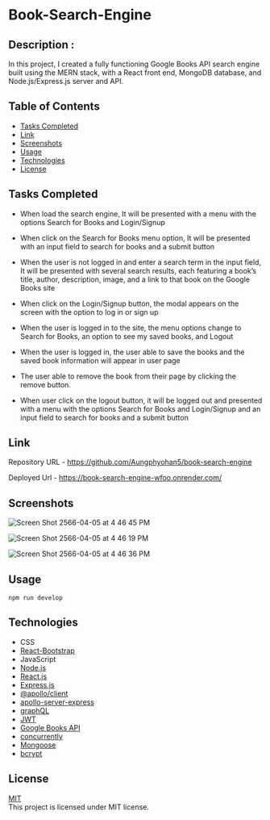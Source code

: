# Book-Search-Engine

## Description :
 
In this project, I created a fully functioning Google Books API search engine built using the MERN stack, with a React front end, MongoDB database, and Node.js/Express.js server and API.


## Table of Contents

- [Tasks Completed](#TaskCompleted)
- [Link](#Link)
- [Screenshots](#Screenshots)
- [Usage](#Usage)
- [Technologies](#technologies)
- [License](#license)




## Tasks Completed


- When load the search engine, It will be presented with a menu with the options Search for Books and Login/Signup 

- When click on the Search for Books menu option, It will be presented with an input field to search for books and a submit button

- When the user is not logged in and enter a search term in the input field, It will be presented with several search results, each featuring a book’s title, author, description, image, and a link to that book on the Google Books site

- When click on the Login/Signup button, the modal appears on the screen with the option to log in or sign up

- When the user is logged in to the site, the menu options change to Search for Books, an option to see my saved books, and Logout

- When the user is logged in, the user able to save the books and the saved book information will appear in user page

- The user able to remove the book from their page by clicking the remove button.

- When user click on the logout button, it will be logged out and presented with a menu with the options Search for Books and Login/Signup and an input field to search for books and a submit button



## Link


Repository URL  - https://github.com/Aungphyohan5/book-search-engine

Deployed Url  - https://book-search-engine-wfoo.onrender.com/

 
## Screenshots

![Screen Shot 2566-04-05 at 4 46 45 PM](https://user-images.githubusercontent.com/112873819/230189532-7399305f-5f2c-44da-9cd2-ff7a2e273677.png)

![Screen Shot 2566-04-05 at 4 46 19 PM](https://user-images.githubusercontent.com/112873819/230189556-8c1aa927-66d5-467a-9e1a-a97081528e06.png)

![Screen Shot 2566-04-05 at 4 46 36 PM](https://user-images.githubusercontent.com/112873819/230189584-73e77161-e816-4aba-8973-6dde94c267bd.png)


## Usage

 `npm run develop`


## Technologies


- CSS
- [React-Bootstrap](https://react-bootstrap.github.io/)
- JavaScript
- [Node.js](https://nodejs.org/en)
- [React.js](https://react.dev/)
- [Express.js](https://expressjs.com/)
- [@apollo/client](https://www.npmjs.com/package/@apollo/client)
- [apollo-server-express](https://www.npmjs.com/package/apollo-server-express)
- [graphQL](https://graphql.org/)
- [JWT](https://jwt.io/)
- [Google Books API](https://developers.google.com/books)
- [concurrently](https://www.npmjs.com/package/concurrently)
- [Mongoose](https://mongoosejs.com/)
- [bcrypt](https://www.npmjs.com/package/bcrypt)
    
## License

[MIT](https://choosealicense.com/licenses/mit/) 
<br>
This project is licensed under MIT license.


